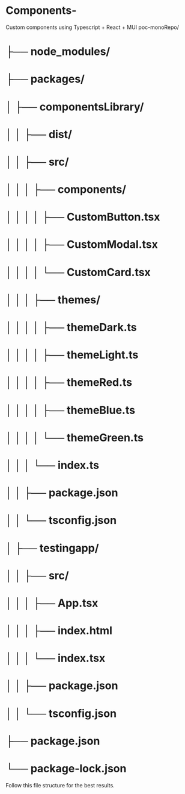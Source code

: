 # Components-
Custom components using Typescript + React + MUI
poc-monoRepo/
# ├── node_modules/
# ├── packages/
# │   ├── componentsLibrary/
# │   │   ├── dist/
# │   │   ├── src/
# │   │   │   ├── components/
# │   │   │   │   ├── CustomButton.tsx
# │   │   │   │   ├── CustomModal.tsx
# │   │   │   │   └── CustomCard.tsx
# │   │   │   ├── themes/
# │   │   │   │   ├── themeDark.ts
# │   │   │   │   ├── themeLight.ts
# │   │   │   │   ├── themeRed.ts
# │   │   │   │   ├── themeBlue.ts
# │   │   │   │   └── themeGreen.ts
# │   │   │   └── index.ts
# │   │   ├── package.json
# │   │   └── tsconfig.json
# │   ├── testingapp/
# │   │   ├── src/
# │   │   │   ├── App.tsx
# │   │   │   ├── index.html
# │   │   │   └── index.tsx
# │    │   ├── package.json
# │   │   └── tsconfig.json
# ├── package.json
# └── package-lock.json

Follow this file structure for the best results.
